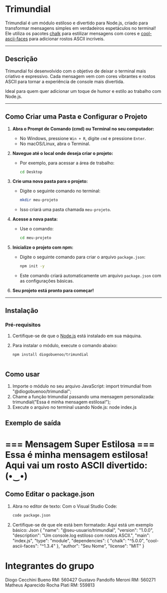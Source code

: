 # Trimundial

Trimundial é um módulo estiloso e divertido para Node.js, criado para transformar mensagens simples em verdadeiros espetáculos no terminal! Ele utiliza os pacotes [chalk](https://www.npmjs.com/package/chalk) para estilizar mensagens com cores e [cool-ascii-faces](https://www.npmjs.com/package/cool-ascii-faces) para adicionar rostos ASCII incríveis.

---

## **Descrição**

Trimundial foi desenvolvido com o objetivo de deixar o terminal mais criativo e expressivo. Cada mensagem vem com cores vibrantes e rostos ASCII para tornar a experiência de console mais divertida.

Ideal para quem quer adicionar um toque de humor e estilo ao trabalho com Node.js.

---

## **Como Criar uma Pasta e Configurar o Projeto**

1. **Abra o Prompt de Comando (cmd) ou Terminal no seu computador:**
   - No Windows, pressione `Win + R`, digite `cmd` e pressione `Enter`.
   - No macOS/Linux, abra o Terminal.

2. **Navegue até o local onde deseja criar o projeto:**
   - Por exemplo, para acessar a área de trabalho:
     ```bash
     cd Desktop
     ```

3. **Crie uma nova pasta para o projeto:**
   - Digite o seguinte comando no terminal:
     ```bash
     mkdir meu-projeto
     ```
   - Isso criará uma pasta chamada `meu-projeto`.

4. **Acesse a nova pasta:**
   - Use o comando:
     ```bash
     cd meu-projeto
     ```

5. **Inicialize o projeto com npm:**
   - Digite o seguinte comando para criar o arquivo `package.json`:
     ```bash
     npm init -y
     ```
   - Este comando criará automaticamente um arquivo `package.json` com as configurações básicas.

6. **Seu projeto está pronto para começar!**

---

## **Instalação**

### **Pré-requisitos**
1. Certifique-se de que o [Node.js](https://nodejs.org/) está instalado em sua máquina.

2. Para instalar o módulo, execute o comando abaixo:
   ```bash
   npm install diogobuenoo/trimundial



## Como usar

1. Importe o módulo no seu arquivo JavaScript:
    import trimundial from "@diogobuenoo/trimundial";
2. Chame a função trimundial passando uma mensagem personalizada:
    trimundial("Essa é minha mensagem estilosa!");
3. Execute o arquivo no terminal usando Node.js:
    node index.js


## Exemplo de saída

=== Mensagem Super Estilosa ===
Essa é minha mensagem estilosa!
Aqui vai um rosto ASCII divertido:
(•‿•)
==============================

## Como Editar o package.json

1. Abra no editor de texto:
   Com o Visual Studio Code:
   ```bash
   code package.json
2. Certifique-se de que ele está bem formatado: Aqui está um exemplo básico:
   Json
   {
  "name": "@seu-usuario/trimundial",
  "version": "1.0.0",
  "description": "Um console.log estiloso com rostos ASCII.",
  "main": "index.js",
  "type": "module",
  "dependencies": {
    "chalk": "^5.0.0",
    "cool-ascii-faces": "^1.3.4"
  },
  "author": "Seu Nome",
  "license": "MIT"
   }


# Integrantes do grupo

Diogo Cecchini Bueno RM: 560427
Gustavo Pandolfo Meroni RM: 560271
Matheus Aparecido Rocha Plati RM: 559813